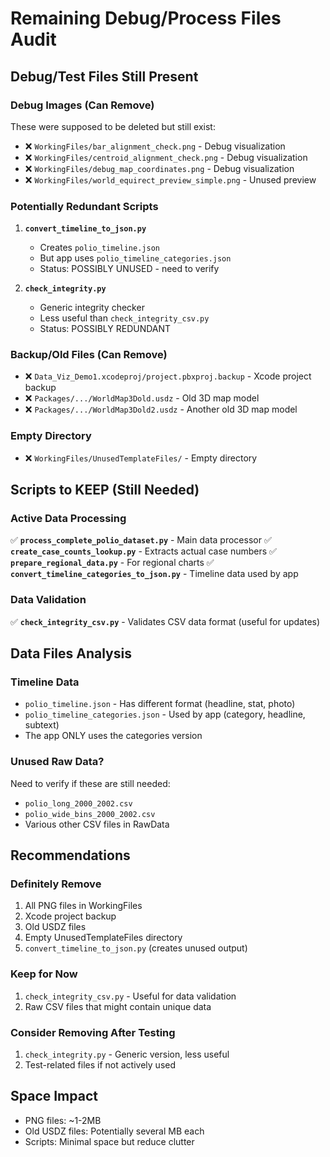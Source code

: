 # Remaining Debug/Process Files Audit

## Debug/Test Files Still Present

### Debug Images (Can Remove)
These were supposed to be deleted but still exist:
- ❌ `WorkingFiles/bar_alignment_check.png` - Debug visualization
- ❌ `WorkingFiles/centroid_alignment_check.png` - Debug visualization
- ❌ `WorkingFiles/debug_map_coordinates.png` - Debug visualization
- ❌ `WorkingFiles/world_equirect_preview_simple.png` - Unused preview

### Potentially Redundant Scripts

1. **`convert_timeline_to_json.py`** 
   - Creates `polio_timeline.json`
   - But app uses `polio_timeline_categories.json`
   - Status: POSSIBLY UNUSED - need to verify

2. **`check_integrity.py`**
   - Generic integrity checker
   - Less useful than `check_integrity_csv.py`
   - Status: POSSIBLY REDUNDANT

### Backup/Old Files (Can Remove)
- ❌ `Data_Viz_Demo1.xcodeproj/project.pbxproj.backup` - Xcode project backup
- ❌ `Packages/.../WorldMap3Dold.usdz` - Old 3D map model
- ❌ `Packages/.../WorldMap3Dold2.usdz` - Another old 3D map model

### Empty Directory
- ❌ `WorkingFiles/UnusedTemplateFiles/` - Empty directory

## Scripts to KEEP (Still Needed)

### Active Data Processing
✅ **`process_complete_polio_dataset.py`** - Main data processor
✅ **`create_case_counts_lookup.py`** - Extracts actual case numbers
✅ **`prepare_regional_data.py`** - For regional charts
✅ **`convert_timeline_categories_to_json.py`** - Timeline data used by app

### Data Validation
✅ **`check_integrity_csv.py`** - Validates CSV data format (useful for updates)

## Data Files Analysis

### Timeline Data
- `polio_timeline.json` - Has different format (headline, stat, photo)
- `polio_timeline_categories.json` - Used by app (category, headline, subtext)
- The app ONLY uses the categories version

### Unused Raw Data?
Need to verify if these are still needed:
- `polio_long_2000_2002.csv`
- `polio_wide_bins_2000_2002.csv`
- Various other CSV files in RawData

## Recommendations

### Definitely Remove
1. All PNG files in WorkingFiles
2. Xcode project backup
3. Old USDZ files
4. Empty UnusedTemplateFiles directory
5. `convert_timeline_to_json.py` (creates unused output)

### Keep for Now
1. `check_integrity_csv.py` - Useful for data validation
2. Raw CSV files that might contain unique data

### Consider Removing After Testing
1. `check_integrity.py` - Generic version, less useful
2. Test-related files if not actively used

## Space Impact
- PNG files: ~1-2MB
- Old USDZ files: Potentially several MB each
- Scripts: Minimal space but reduce clutter
